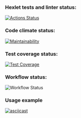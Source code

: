 ### Hexlet tests and linter status:
[![Actions Status](https://github.com/eDimasya/java-project-71/actions/workflows/hexlet-check.yml/badge.svg)](https://github.com/eDimasya/java-project-71/actions)

### Code climate status:
[![Maintainability](https://api.codeclimate.com/v1/badges/98d69b76df7a1520c9d7/maintainability)](https://codeclimate.com/github/eDimasya/java-project-71/maintainability)

### Test coverage status:
[![Test Coverage](https://api.codeclimate.com/v1/badges/98d69b76df7a1520c9d7/test_coverage)](https://codeclimate.com/github/eDimasya/java-project-71/test_coverage)

### Workflow status:
![Workflow Status](https://github.com/eDimasya/java-project-71/actions/workflows/workflow.yml/badge.svg)

### Usage example
[![asciicast](https://asciinema.org/a/C3f0Z61Nw8j4rnFrOLxk98Cdm.svg)](https://asciinema.org/a/C3f0Z61Nw8j4rnFrOLxk98Cdm)